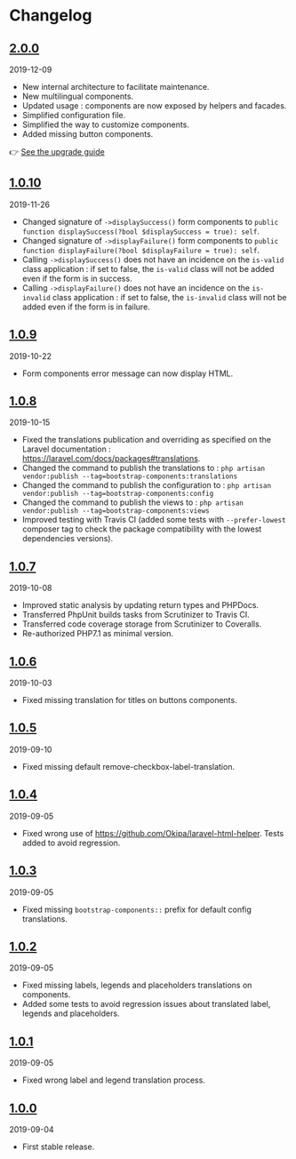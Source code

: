 # Changelog

## [2.0.0](https://github.com/Okipa/laravel-bootstrap-components/compare/1.0.10...2.0.0)

2019-12-09

- New internal architecture to facilitate maintenance.
- New multilingual components.
- Updated usage : components are now exposed by helpers and facades.
- Simplified configuration file.
- Simplified the way to customize components.
- Added missing button components.

:point_right: [See the upgrade guide](/doc/upgrade-guide/from-v1-to-v2.md)

## [1.0.10](https://github.com/Okipa/laravel-bootstrap-components/compare/1.0.9...1.0.10)

2019-11-26

- Changed signature of `->displaySuccess()` form components to `public function displaySuccess(?bool $displaySuccess = true): self`.
- Changed signature of `->displayFailure()` form components to `public function displayFailure(?bool $displayFailure = true): self`.
- Calling `->displaySuccess()` does not have an incidence on the `is-valid` class application : if set to false, the `is-valid` class will not be added even if the form is in success.
- Calling `->displayFailure()` does not have an incidence on the `is-invalid` class application : if set to false, the `is-invalid` class will not be added even if the form is in failure.

## [1.0.9](https://github.com/Okipa/laravel-bootstrap-components/compare/1.0.8...1.0.9)

2019-10-22

- Form components error message can now display HTML.

## [1.0.8](https://github.com/Okipa/laravel-bootstrap-components/compare/1.0.7...1.0.8)

2019-10-15

- Fixed the translations publication and overriding as specified on the Laravel documentation : https://laravel.com/docs/packages#translations.
- Changed the command to publish the translations to : `php artisan vendor:publish --tag=bootstrap-components:translations`
- Changed the command to publish the configuration to : `php artisan vendor:publish --tag=bootstrap-components:config`
- Changed the command to publish the views to : `php artisan vendor:publish --tag=bootstrap-components:views`
- Improved testing with Travis CI (added some tests with `--prefer-lowest` composer tag to check the package compatibility with the lowest dependencies versions).

## [1.0.7](https://github.com/Okipa/laravel-bootstrap-components/compare/1.0.6...1.0.7)

2019-10-08

- Improved static analysis by updating return types and PHPDocs.
- Transferred PhpUnit builds tasks from Scrutinizer to Travis CI.
- Transferred code coverage storage from Scrutinizer to Coveralls.
- Re-authorized PHP7.1 as minimal version.

## [1.0.6](https://github.com/Okipa/laravel-bootstrap-components/compare/1.0.5...1.0.6)

2019-10-03

- Fixed missing translation for titles on buttons components.

## [1.0.5](https://github.com/Okipa/laravel-bootstrap-components/compare/1.0.4...1.0.5)

2019-09-10

- Fixed missing default remove-checkbox-label-translation.

## [1.0.4](https://github.com/Okipa/laravel-bootstrap-components/compare/1.0.3...1.0.4)

2019-09-05

- Fixed wrong use of https://github.com/Okipa/laravel-html-helper. Tests added to avoid regression.

## [1.0.3](https://github.com/Okipa/laravel-bootstrap-components/compare/1.0.2...1.0.3)

2019-09-05

- Fixed missing `bootstrap-components::` prefix for default config translations.

## [1.0.2](https://github.com/Okipa/laravel-bootstrap-components/compare/1.0.1...1.0.2)

2019-09-05

- Fixed missing labels, legends and placeholders translations on components.
- Added some tests to avoid regression issues about translated label, legends and placeholders.

## [1.0.1](https://github.com/Okipa/laravel-bootstrap-components/compare/1.0.0...1.0.1)

2019-09-05

- Fixed wrong label and legend translation process.

## [1.0.0](https://github.com/Okipa/laravel-bootstrap-components/releases/tag/1.0.0)

2019-09-04

- First stable release.
